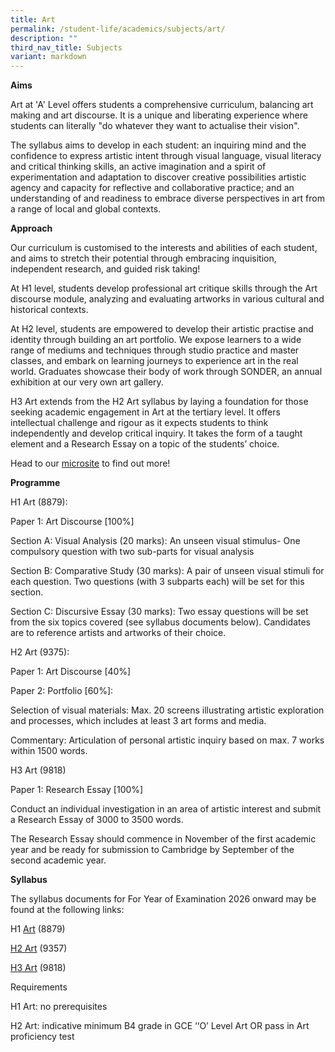 ```yaml
---
title: Art
permalink: /student-life/academics/subjects/art/
description: ""
third_nav_title: Subjects
variant: markdown
---
```

**Aims**

Art at 'A' Level offers students a comprehensive curriculum, balancing art making and art discourse. It is a unique and liberating experience where students can literally "do whatever they want to actualise their vision". 

The syllabus aims to develop in each student: 
an inquiring mind and the confidence to express artistic intent through visual language, 
visual literacy and critical thinking skills, 
an active imagination and a spirit of experimentation and adaptation to discover creative possibilities artistic agency and capacity for reflective and collaborative practice; and an understanding of and readiness to embrace diverse perspectives in art from a range of local and global contexts.

**Approach**

Our curriculum is customised to the interests and abilities of each student, and aims to stretch their potential through embracing inquisition, independent research, and guided risk taking! 


At H1 level, students develop professional art critique skills through the Art discourse module, analyzing and evaluating artworks in various cultural and historical contexts. 


At H2 level, students are empowered to develop their artistic practise and identity through building an art portfolio. We expose learners to a wide range of mediums and techniques through studio practice and master classes, and embark on learning journeys to experience art in the real world. Graduates showcase their body of work through SONDER, an annual exhibition at our very own art gallery. 


H3 Art extends from the H2 Art syllabus by laying a foundation for those seeking academic engagement in Art at the tertiary level. It offers intellectual challenge and rigour as it expects students to think independently and develop critical inquiry. It takes the form of a taught element and a Research Essay on a topic of the students’ choice.

Head to our [microsite](https://sites.google.com/acjc.edu.sg/acjcart/home) to find out more!

**Programme**

H1 Art (8879):

Paper 1: Art Discourse [100%]


Section A: Visual Analysis         (20 marks):
An unseen visual stimulus- 
One compulsory question with two sub-parts for visual analysis

Section B: Comparative Study   (30 marks): 
A pair of unseen visual stimuli for each question. Two questions (with 3 subparts each) will be set for this section.

Section C: Discursive Essay      (30 marks): Two essay questions will be set from the six topics covered (see syllabus documents below). Candidates are to reference artists and artworks of their choice.

H2 Art (9375):

Paper 1: Art Discourse [40%]

Paper 2: Portfolio [60%]:

Selection of visual materials: Max. 20 screens illustrating artistic exploration and processes, which includes at least 3 art forms and media.


Commentary: Articulation of personal artistic inquiry based on max. 7 works within 1500 words.


H3 Art (9818)

Paper 1: Research Essay [100%]

Conduct an individual investigation in an area of artistic interest and submit a Research Essay of 3000 to 3500 words.

The Research Essay should commence in November of the first academic year and be ready for submission to Cambridge by September of the second academic year.

**Syllabus**

The syllabus documents for For Year of Examination 2026 onward may be found at the following links:

H1 [Art](https://www.seab.gov.sg/files/A%20Level%20Syllabus%20Sch%20Cddts/2026/8879_y26_sy.pdf) (8879) 

[H2 Art](https://www.seab.gov.sg/files/A%20Level%20Syllabus%20Sch%20Cddts/2026/9357_y26_sy.pdf) (9357)

[H3 Art](https://www.seab.gov.sg/files/A%20Level%20Syllabus%20Sch%20Cddts/2026/9818_y26_sy_v0_4.pdf) (9818)

Requirements

H1 Art: no prerequisites

H2 Art: indicative minimum B4 grade in GCE ‘‘O’ Level Art OR pass in Art proficiency test